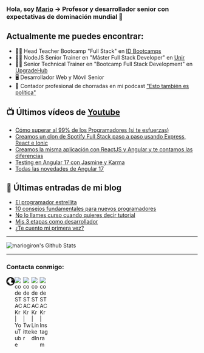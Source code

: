 ### Hola, soy [Mario][website] -> Profesor y desarrollador senior con expectativas de dominación mundial 👋

## Actualmente me puedes encontrar:
- 👨‍🏫 Head Teacher Bootcamp "Full Stack" en [ID Bootcamps][idbootcamps]
- 👨‍💻 NodeJS Senior Trainer en "Máster Full Stack Developer" en [Unir][unir]
- 👨‍💻 Senior Technical Trainer en "Bootcamp Full Stack Development" en [UpgradeHub][upgrade]
- 🖥 Desarrollador Web y Móvil Senior
- 🎤 Contador profesional de chorradas en mi podcast ["Esto también es política"][podcast]

## 📺 Últimos vídeos de [Youtube][youtube]
- [Cómo superar al 99% de los Programadores (si te esfuerzas)](https://www.youtube.com/watch?v=uBrK1KSGk5I)
- [Creamos un clon de Spotify Full Stack paso a paso usando Express, React e Ionic](https://www.youtube.com/watch?v=zLvEX00ryiU)
- [Creamos la misma aplicación con ReactJS y Angular y te contamos las diferencias](https://www.youtube.com/watch?v=0uS3VL_auNU)
- [Testing en Angular 17 con Jasmine y Karma](https://www.youtube.com/watch?v=NmLt2AvuREQ)
- [Todas las novedades de Angular 17](https://www.youtube.com/watch?v=OTEyF4eh-S0)

## 📝 Últimas entradas de mi blog
- [El programador estrellita](https://www.mariogiron.com/blog/el-programador-estrellita)
- [10 consejos fundamentales para nuevos programadores](https://www.mariogiron.com/blog/10-consejos-nuevos-programadores)
- [No lo llames curso cuando quieres decir tutorial](https://www.mariogiron.com/blog/no-llames-curso-di-tutorial)
- [Mis 3 etapas como desarrollador](https://www.mariogiron.com/blog/mis-3-etapas-desarrollador)
- [¿Te cuento mi primera vez?](https://www.mariogiron.com/blog/te-cuento-mi-primera-vez)

---

<img alt="mariogiron's Github Stats" src="https://github-readme-stats.vercel.app/api?username=mariogiron&show_icons=true&hide_border=true" />

---

### Contacta conmigo:

[<img align="left" alt="codeSTACKr.com" width="22px" src="https://raw.githubusercontent.com/iconic/open-iconic/master/svg/globe.svg" />][website]
[<img align="left" alt="codeSTACKr | YouTube" width="22px" src="https://cdn.jsdelivr.net/npm/simple-icons@v3/icons/youtube.svg" />][youtube]
[<img align="left" alt="codeSTACKr | Twitter" width="22px" src="https://cdn.jsdelivr.net/npm/simple-icons@v3/icons/twitter.svg" />][twitter]
[<img align="left" alt="codeSTACKr | LinkedIn" width="22px" src="https://cdn.jsdelivr.net/npm/simple-icons@v3/icons/linkedin.svg" />][linkedin]
[<img align="left" alt="codeSTACKr | Instagram" width="22px" src="https://cdn.jsdelivr.net/npm/simple-icons@v3/icons/instagram.svg" />][instagram]

[website]: http://www.mariogiron.com
[idbootcamps]: https://iddigitalschool.com/bootcamps/
[unir]: https://www.unir.net/ingenieria/master-full-stack-developer/
[upgrade]: https://www.upgrade-hub.com/bootcamp/curso-full-stack-developer/
[youtube]: https://www.youtube.com/channel/UC0fQ577yKrm1s8tT67Afu_w
[twitter]: http://www.twitter.com/m_giron
[linkedin]: https://www.linkedin.com/in/mariogironm/
[instagram]: https://www.instagram.com/mariogiron/
[podcast]: https://open.spotify.com/show/25YcZ24mBN4rbIu0nzq9g3?si=0e0d111872434c99